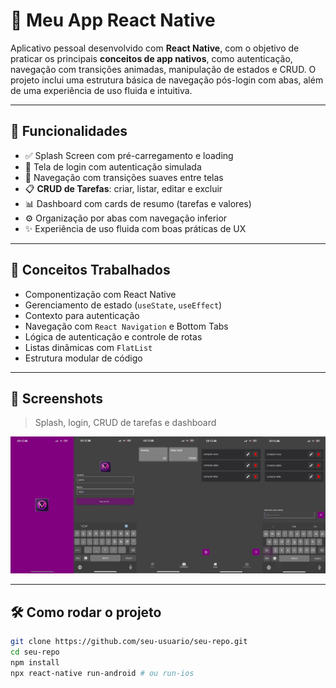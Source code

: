 # 📱 Meu App React Native

Aplicativo pessoal desenvolvido com **React Native**, com o objetivo de praticar os principais **conceitos de app nativos**, como autenticação, navegação com transições animadas, manipulação de estados e CRUD. O projeto inclui uma estrutura básica de navegação pós-login com abas, além de uma experiência de uso fluida e intuitiva.

---

## 🚀 Funcionalidades

- ✅ Splash Screen com pré-carregamento e loading
- 🔐 Tela de login com autenticação simulada
- 🧭 Navegação com transições suaves entre telas
- 📋 **CRUD de Tarefas**: criar, listar, editar e excluir
- 📊 Dashboard com cards de resumo (tarefas e valores)
- ⚙️ Organização por abas com navegação inferior
- ✨ Experiência de uso fluida com boas práticas de UX

---

## 🧠 Conceitos Trabalhados

- Componentização com React Native
- Gerenciamento de estado (`useState`, `useEffect`)
- Contexto para autenticação
- Navegação com `React Navigation` e Bottom Tabs
- Lógica de autenticação e controle de rotas
- Listas dinâmicas com `FlatList`
- Estrutura modular de código

---

## 📸 Screenshots

> Splash, login, CRUD de tarefas e dashboard

![App Screenshots](./assets/app.jpg)

---

## 🛠️ Como rodar o projeto

```bash
git clone https://github.com/seu-usuario/seu-repo.git
cd seu-repo
npm install
npx react-native run-android # ou run-ios
```

